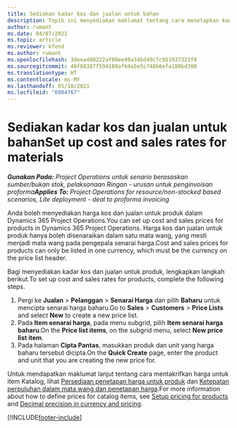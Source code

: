 ```yaml
---
title: Sediakan kadar kos dan jualan untuk bahan
description: Topik ini menyediakan maklumat tentang cara menetapkan kadar kos dan jualan untuk bahan yang digunakan pada projek.
author: rumant
ms.date: 04/07/2021
ms.topic: article
ms.reviewer: kfend
ms.author: rumant
ms.openlocfilehash: 3deea480222af00ee49a34bd49c7c951937323f0
ms.sourcegitcommit: 40f68387f594180af64a5e5c748b6efa188bd300
ms.translationtype: HT
ms.contentlocale: ms-MY
ms.lasthandoff: 05/10/2021
ms.locfileid: "6004767"
---
```

# <a name="set-up-cost-and-sales-rates-for-materials"></a><span data-ttu-id="3bb5b-103">Sediakan kadar kos dan jualan untuk bahan</span><span class="sxs-lookup"><span data-stu-id="3bb5b-103">Set up cost and sales rates for materials</span></span>

<span data-ttu-id="3bb5b-104">_**Gunakan Pada:** Project Operations untuk senario berasaskan sumber/bukan stok, pelaksanaan Ringan - urusan untuk penginvoisan proforma_</span><span class="sxs-lookup"><span data-stu-id="3bb5b-104">_**Applies To:** Project Operations for resource/non-stocked based scenarios, Lite deployment - deal to proforma invoicing_</span></span>

<span data-ttu-id="3bb5b-105">Anda boleh menyediakan harga kos dan jualan untuk produk dalam Dynamics 365 Project Operations.</span><span class="sxs-lookup"><span data-stu-id="3bb5b-105">You can set up cost and sales prices for products in Dynamics 365 Project Operations.</span></span> <span data-ttu-id="3bb5b-106">Harga kos dan jualan untuk produk hanya boleh disenaraikan dalam satu mata wang, yang mesti menjadi mata wang pada pengepala senarai harga.</span><span class="sxs-lookup"><span data-stu-id="3bb5b-106">Cost and sales prices for products can only be listed in one currency, which must be the currency on the price list header.</span></span>

<span data-ttu-id="3bb5b-107">Bagi menyediakan kadar kos dan jualan untuk produk, lengkapkan langkah berikut.</span><span class="sxs-lookup"><span data-stu-id="3bb5b-107">To set up cost and sales rates for products, complete the following steps.</span></span> 

1. <span data-ttu-id="3bb5b-108">Pergi ke **Jualan** > **Pelanggan** > **Senarai Harga** dan pilih **Baharu** untuk mencipta senarai harga baharu.</span><span class="sxs-lookup"><span data-stu-id="3bb5b-108">Go to **Sales** > **Customers** > **Price Lists** and select **New** to create a new price list.</span></span> 
2. <span data-ttu-id="3bb5b-109">Pada **Item senarai harga**, pada menu subgrid, pilih **Item senarai harga baharu**.</span><span class="sxs-lookup"><span data-stu-id="3bb5b-109">On the **Price list items**, on the subgrid menu, select **New price list item**.</span></span> 
3. <span data-ttu-id="3bb5b-110">Pada halaman **Cipta Pantas**, masukkan produk dan unit yang harga baharu tersebut dicipta.</span><span class="sxs-lookup"><span data-stu-id="3bb5b-110">On the **Quick Create** page, enter the product and unit that you are creating the new price for.</span></span>

<span data-ttu-id="3bb5b-111">Untuk mendapatkan maklumat lanjut tentang cara mentakrifkan harga untuk item Katalog, lihat [Persediaan penetapan harga untuk produk](/dynamics365/sales-enterprise/create-price-lists-price-list-items-define-pricing-products.md) dan [Ketepatan perpuluhan dalam mata wang dan penetapan harga](/dynamics365/sales-enterprise/decimal-precision-currency-pricing.md).</span><span class="sxs-lookup"><span data-stu-id="3bb5b-111">For more information about how to define prices for catalog items, see [Setup pricing for products](/dynamics365/sales-enterprise/create-price-lists-price-list-items-define-pricing-products.md) and [Decimal precision in currency and pricing](/dynamics365/sales-enterprise/decimal-precision-currency-pricing.md).</span></span>

[!INCLUDE[footer-include](../includes/footer-banner.md)]
